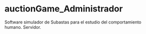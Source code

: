 # auctionGame_Administrador
Software simulador de Subastas para el estudio del comportamiento humano. Servidor.
